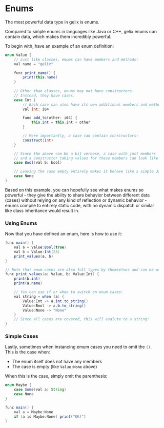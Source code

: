 # Enums

The most powerful data type in gelix is enums.

Compared to simple enums in languages like Java or C++, gelix enums can contain data,
which makes them incredibly powerful.

To begin with, have an example of an enum definition:

```java
enum Value {
    // Just like classes, enums can have members and methods:    
    val name = "gelix"

    func print_name() {
        print(this.name)
    }
    
    // Other than classes, enums may not have constructors.
    // Instead, they have cases:
    case Int {
        // Each case can also have its own additional members and methods:
        val int: i64

        func add_to(other: i64) {
            this.int = this.int + other
        }

        // More importantly, a case can contain constructors:
        construct(int)
    }

    // Since the above can be a bit verbose, a case with just members
    // and a constructor taking values for these members can look like this:
    case Bool(val b: bool) 

    // Leaving the case empty entirely makes it behave like a simple Java-style enum:
    case None 
}
```

Based on this example, you can hopefully see what makes enums so powerful - they
give the ability to share behavior between different data (cases) without
relying on any kind of reflection or dynamic behavior - enums compile to 
entirely static code, with no dynamic dispatch or similar like class inheritance
would result in.

### Using Enums

Now that you have defined an enum, here is how to use it:

```java
func main() {
    val a = Value:Bool(true)
    val b = Value:Int(23)
    print_values(a, b)
}

// Note that enum cases are also full types by themselves and can be used as such!
func print_values(a: Value, b: Value:Int) {
    print(b.int)
    print(a.name)

    // You can use if or when to switch on enum cases:
    val string = when (a) {
        Value:Int -> a.int.to_string()
        Value:Bool -> a.b.to_string()
        Value:None -> "None"
    }
    // Since all cases are covered, this will evalute to a string!
}
```

### Simple Cases

Lastly, sometimes when instancing emum cases you need to omit the `()`. This is the case when:
- The enum itself does not have any members
- The case is empty (like `Value:None` above)

When this is the case, simply omit the parenthesis:

```java
enum Maybe {
    case Some(val a: String) 
    case None
}

func main() {
    val a = Maybe:None
    if (a is Maybe:None) print("OK!")
}
```
